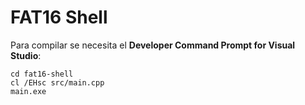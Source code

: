# FAT16 Shell

Para compilar se necesita el **Developer Command Prompt for Visual Studio**:
```
cd fat16-shell
cl /EHsc src/main.cpp
main.exe
```
